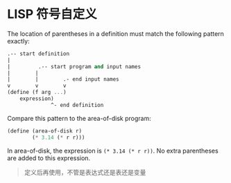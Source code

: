 # LISP 符号自定义

The location of parentheses in a definition must match the following pattern exactly:

```scheme
.-- start definition
|
|         .-- start program and input names
|        |
|        |        .- end input names
v        v        v
(define (f arg ...)
    expression)
              ^- end definition
```

Compare this pattern to the area-of-disk program:

```scheme
(define (area-of-disk r)
        (* 3.14 (* r r)))
```

In area-of-disk, the expression is `(* 3.14 (* r r))`. No extra parentheses are added to this expression.

> 定义后再使用，不管是表达式还是表还是变量
